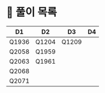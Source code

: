 # 📜 풀이 목록
| D1    | D2    | D3    |D4|
|-------|-------|-------|---|
| Q1936 | Q1204 | Q1209 | |
| Q2058 | Q1959 |       | |
| Q2063 | Q1961 |       | |
| Q2068 |       |       | |
| Q2071 |       |       | |